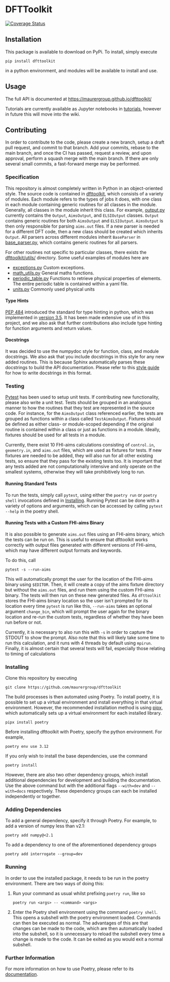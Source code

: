 # DFTToolkit
[![Coverage Status](https://coveralls.io/repos/github/maurergroup/dfttoolkit/badge.svg?branch=main)](https://coveralls.io/github/maurergroup/dfttoolkit?branch=main)

## Installation

This package is available to download on PyPi. To install, simply execute 

``` shell
pip install dfttoolkit 
```

in a python environment, and modules will be available to install and use.

## Usage

The full API is documented at <https://maurergroup.github.io/dfttoolkit/>

Tutorials are currently available as Jupyter notebooks in [tutorials](tutorials/), however in future this will move into the wiki.

## Contributing

In order to contribute to the code, please create a new branch, setup a draft pull request, and commit to that branch. Add your commits, rebase to the main branch, and once the CI has passed, request a review, and upon approval, perform a squash merge with the main branch. If there are only several small commits, a fast-forward merge may be performed.

### Specification 

This repository is almost completely written in Python in an object-oriented style. The source code is contained in [dfttoolkit](dfttoolkit/), which consists of a variety of modules. Each module refers to the types of jobs it does, with one class in each module containing generic routines for all classes in the module. Generally, all classes in the module inherit this class. For example, [output.py](dfttoolkit/output.py) currently contains the `Output`, `AimsOutput`, and `ELSIOutput` classes. `Output` contains generic routines for both `AimsOutput` and `ELSIOutput`. `AimsOutput` is then only responsible for parsing `aims.out` files. If a new parser is needed for a different DFT code, then a new class should be created which inherits `Output`. All parsers across different modules inherit `BaseParser` in [base_parser.py](dffttoolkit/base_parser.py), which contains generic routines for all parsers. 

For other routines not specific to particular classes, there exists the [dfttoolkit/utils/](dfttoolkit/utils/) directory. Some useful examples of modules here are 
- [exceptions.py](dfttoolkit/utils/exceptions.py)
  Custom exceptions.
- [math_utils.py](dfttoolkit/utils/math_utils.py)
  General maths functions.
- [periodic_table.py](dfttoolkit/utils/periodic_table.py)
  Functions to retrieve physical properties of elements. The entire periodic table is contained within a yaml file.
- [units.py](dfttoolkit/utils/units.py)
  Commonly used physical units
  
#### Type Hints

[PEP 484](https://peps.python.org/pep-0484/) introduced the standard for type hinting in python, which was implemented in [version 3.5](https://docs.python.org/3/library/typing.html). It has been made extensive use of in this project, and we also ask that further contributions also include type hinting for function arguments and return values.

#### Docstrings 

It was decided to use the numpydoc style for function, class, and module docstrings. We also ask that you include docstrings in this style for any new added routines. This is because Sphinx automatically parses these docstrings to build the API documentation. Please refer to this [style guide](https://numpydoc.readthedocs.io/en/latest/format.html) for how to write docstrings in this format.

### Testing 

[Pytest](https://docs.pytest.org/en/stable/) has been used to setup unit tests. If contributing new functionality, please also write a unit test. Tests should be grouped in an analogous manner to how the routines that they test are represented in the source code. For instance, for the `AimsOutput` class referenced earlier, the tests are grouped as functions within a class called `TestAimsOutput`. Fixtures should be defined as either class- or module-scoped depending if the original routine is contained within a class or just as functions in a module. Ideally, fixtures should be used for all tests in a module.

Currently, there exist 10 FHI-aims calculations consisting of `control.in`, `geometry.in`, and `aims.out` files, which are used as fixtures for tests. If new fixtures are needed to be added, they will also run for all other existing tests, so ensure that they pass for the existing tests too. It is important that any tests added are not computationally intensive and only operate on the smallest systems, otherwise they will take prohibitively long to run.

#### Running Standard Tests

To run the tests, simply call `pytest`, using either the `poetry run` or `poetry shell` invocations defined in [Installing](#installing). Running Pytest can be done with a variety of options and arguments, which can be accessed by calling `pytest --help` in the poetry shell.

#### Running Tests with a Custom FHI-aims Binary

It is also possible to generate `aims.out` files using an FHI-aims binary, which the tests can be run on. This is useful to ensure that dfttoolkit works correctly with output files generated with different versions of FHI-aims, which may have different output formats and keywords. 

To do this, call

``` shell
pytest -s --run-aims
```

This will automatically prompt the user for the location of the FHI-aims binary using `$EDITOR`. Then, it will create a copy of the aims fixture directory but without the `aims.out` files, and run them using the custom FHI-aims binary. The tests will then run on these new generated files. As `dfttoolkit` stores the FHI-aims binary location so the user isn't prompted for its location every time `pytest` is run like this, `--run-aims` takes an optional argument `change_bin`, which will prompt the user again for the binary location and re-run the custom tests, regardless of whether they have been run before or not. 

Currently, it is necessary to also run this with `-s` in order to capture the STDOUT to show the prompt. Also note that this will likely take some time to run this calculation, and it runs with 4 threads by default using `mpirun`. Finally, it is almost certain that several tests will fail, especially those relating to timing of calculations

### Installing

Clone this repository by executing 

``` shell
git clone https://github.com/maurergroup/dfttoolkit
```

The build processes is then automated using Poetry. To install poetry, it is possible to set up a virtual environment and install everything in that virtual environment. However, the recommended installation method is using [pipx](https://pipx.pypa.io/stable/), which automatically sets up a virtual environment for each installed library.

```shell
pipx install poetry
```

Before installing dfttoolkit with Poetry, specify the python environment. For example,

```shell
poetry env use 3.12
```

If you only wish to install the base dependencies, use the command

```shell
poetry install
```

However, there are also two other dependency groups, which install additional dependencies for development and building the documentation. Use the above command but with the additional flags `--with=dev` and `--with=docs` respectively. These dependency groups can each be installed independently or together.

### Adding Dependencies 

To add a general dependency, specify it through Poetry. For example, to add a version of numpy less than v2.1:

``` shell
poetry add numpy@<2.1
```

To add a dependency to one of the aforementioned dependency groups

``` shell
poetry add interrogate --group=dev
```

### Running

In order to use the installed package, it needs to be run in the poetry environment. There are two ways of doing this: 
1. Run your command as usual whilst prefixing `poetry run`, like so
    ``` shell
    poetry run <args> -- <command> <args>
    ```

2. Enter the Poetry shell environment using the command `poetry shell`. 
   This opens a subshell with the poetry environment loaded. Commands can then be executed as normal. The advantages of this are that changes can be made to the code, which are then automatically loaded into the subshell, so it is unnecessary to reload the subshell every time a change is made to the code. It can be exited as you would exit a normal subshell.
   
### Further Information

For more information on how to use Poetry, please refer to its [documentation](https://python-poetry.org/docs/).
